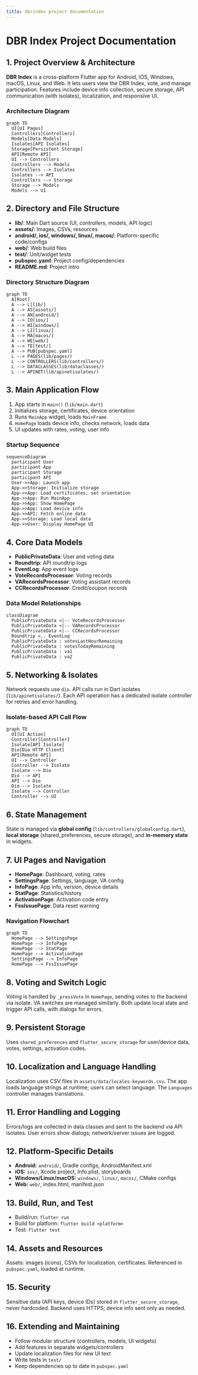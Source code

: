 ```yaml
---
title: dbrindex project documentation
---
```


# DBR Index Project Documentation

## 1. Project Overview & Architecture

**DBR Index** is a cross-platform Flutter app for Android, iOS, Windows, macOS, Linux, and Web. It lets users view the DBR Index, vote, and manage participation. Features include device info collection, secure storage, API communication (with isolates), localization, and responsive UI.

### Architecture Diagram

```mermaid
graph TD
  UI[UI Pages]
  Controllers[Controllers]
  Models[Data Models]
  Isolates[API Isolates]
  Storage[Persistent Storage]
  API[Remote API]
  UI --> Controllers
  Controllers --> Models
  Controllers --> Isolates
  Isolates --> API
  Controllers --> Storage
  Storage --> Models
  Models --> UI
```

## 2. Directory and File Structure

- **lib/**: Main Dart source (UI, controllers, models, API logic)
- **assets/**: Images, CSVs, resources
- **android/, ios/, windows/, linux/, macos/**: Platform-specific code/configs
- **web/**: Web build files
- **test/**: Unit/widget tests
- **pubspec.yaml**: Project config/dependencies
- **README.md**: Project intro

### Directory Structure Diagram

```mermaid
graph TD
  A[Root]
  A --> L[lib/]
  A --> AS[assets/]
  A --> AN[android/]
  A --> IO[ios/]
  A --> WI[windows/]
  A --> LI[linux/]
  A --> MA[macos/]
  A --> WE[web/]
  A --> TE[test/]
  A --> PUB[pubspec.yaml]
  L --> PAGES(lib/pages/)
  L --> CONTROLLERS(lib/controllers/)
  L --> DATACLASSES(lib/dataclasses/)
  L --> APINET(lib/apinetisolates/)
```

## 3. Main Application Flow

1. App starts in `main()` (`lib/main.dart`)
2. Initializes storage, certificates, device orientation
3. Runs `MainApp` widget, loads `MainFrame`
4. `HomePage` loads device info, checks network, loads data
5. UI updates with rates, voting, user info

### Startup Sequence

```mermaid
sequenceDiagram
  participant User
  participant App
  participant Storage
  participant API
  User->>App: Launch app
  App->>Storage: Initialize storage
  App->>App: Load certificates, set orientation
  App->>App: Run MainApp
  App->>App: Show HomePage
  App->>App: Load device info
  App->>API: Fetch online data
  App->>Storage: Load local data
  App->>User: Display HomePage UI
```

## 4. Core Data Models

- **PublicPrivateData**: User and voting data
- **Roundtrip**: API roundtrip logs
- **EventLog**: App event logs
- **VoteRecordsProcessor**: Voting records
- **VARecordsProcessor**: Voting assistant records
- **CCRecordsProcessor**: Credit/coupon records

### Data Model Relationships

```mermaid
classDiagram
  PublicPrivateData <|-- VoteRecordsProcessor
  PublicPrivateData <|-- VARecordsProcessor
  PublicPrivateData <|-- CCRecordsProcessor
  Roundtrip <.. EventLog
  PublicPrivateData : votesLastHourRemaining
  PublicPrivateData : votesTodayRemaining
  PublicPrivateData : va1
  PublicPrivateData : va2
```

## 5. Networking & Isolates

Network requests use `dio`. API calls run in Dart isolates (`lib/apinetisolates/`). Each API operation has a dedicated isolate controller for retries and error handling.

### Isolate-based API Call Flow

```mermaid
graph TD
  UI[UI Action]
  Controller[Controller]
  Isolate[API Isolate]
  Dio[Dio HTTP Client]
  API[Remote API]
  UI --> Controller
  Controller --> Isolate
  Isolate --> Dio
  Dio --> API
  API --> Dio
  Dio --> Isolate
  Isolate --> Controller
  Controller --> UI
```

## 6. State Management

State is managed via **global config** (`lib/controllers/globalconfig.dart`), **local storage** (shared_preferences, secure storage), and **in-memory state** in widgets.

## 7. UI Pages and Navigation

- **HomePage**: Dashboard, voting, rates
- **SettingsPage**: Settings, language, VA config
- **InfoPage**: App info, version, device details
- **StatPage**: Statistics/history
- **ActivationPage**: Activation code entry
- **FssIssuePage**: Data reset warning

### Navigation Flowchart

```mermaid
graph TD
  HomePage --> SettingsPage
  HomePage --> InfoPage
  HomePage --> StatPage
  HomePage --> ActivationPage
  SettingsPage --> InfoPage
  HomePage --> FssIssuePage
```

## 8. Voting and Switch Logic

Voting is handled by `_pressVote` in `HomePage`, sending votes to the backend via isolate. VA switches are managed similarly. Both update local state and trigger API calls, with dialogs for errors.

## 9. Persistent Storage

Uses `shared_preferences` and `flutter_secure_storage` for user/device data, votes, settings, activation codes.

## 10. Localization and Language Handling

Localization uses CSV files in `assets/data/locales-keywords.csv`. The app loads language strings at runtime; users can select language. The `Languages` controller manages translations.

## 11. Error Handling and Logging

Errors/logs are collected in data classes and sent to the backend via API isolates. User errors show dialogs; network/server issues are logged.

## 12. Platform-Specific Details

- **Android:** `android/`, Gradle configs, AndroidManifest.xml
- **iOS:** `ios/`, Xcode project, Info.plist, storyboards
- **Windows/Linux/macOS:** `windows/`, `linux/`, `macos/`, CMake configs
- **Web:** `web/`, index.html, manifest.json

## 13. Build, Run, and Test

- Build/run: `flutter run`
- Build for platform: `flutter build <platform>`
- Test: `flutter test`

## 14. Assets and Resources

Assets: images (icons), CSVs for localization, certificates. Referenced in `pubspec.yaml`, loaded at runtime.

## 15. Security

Sensitive data (API keys, device IDs) stored in `flutter_secure_storage`, never hardcoded. Backend uses HTTPS; device info sent only as needed.

## 16. Extending and Maintaining

- Follow modular structure (controllers, models, UI widgets)
- Add features in separate widgets/controllers
- Update localization files for new UI text
- Write tests in `test/`
- Keep dependencies up to date in `pubspec.yaml`